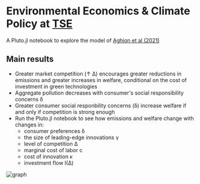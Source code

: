# Environmental Economics & Climate Policy at [TSE](https://tse-fr.eu)

A Pluto.jl notebook to explore the model of [Aghion et al (2021)](https://scholar.harvard.edu/aghion/publications/environmental-preferences-and-technological-choices-market-competition-clean-or)

## Main results

- Greater market competition (↑ Δ) encourages greater reductions in emissions and greater increases in welfare, conditional on the cost of investment in green technologies
- Aggregate pollution decreases with consumer's social responsibility concerns δ
- Greater consumer social responbility concerns (δ) increase welfare if and only if competition is strong enough
- Run the Pluto.jl notebook to see how emissions and welfare change with changes in:
  - consumer preferences δ
  - the size of leading-edge innovations γ
  - level of competition Δ
  - marginal cost of labor c
  - cost of innovation κ
  - investment flow I(Δ)


![graph](https://masonrhayes.keybase.pub/projects/pluto/aghion2021_graph.png)
